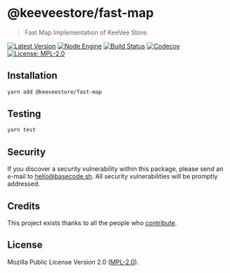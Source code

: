 # @keeveestore/fast-map

> Fast Map Implementation of KeeVee Store.

[![Latest Version](https://badgen.now.sh/npm/v/@keeveestore/fast-map)](https://www.npmjs.com/package/@keeveestore/fast-map)
[![Node Engine](https://badgen.now.sh/npm/node/@keeveestore/fast-map)](https://www.npmjs.com/package/@keeveestore/fast-map)
[![Build Status](https://badgen.now.sh/circleci/github/keeveestore/fast-map)](https://circleci.com/gh/keeveestore/fast-map)
[![Codecov](https://badgen.now.sh/codecov/c/github/keeveestore/fast-map)](https://codecov.io/gh/keeveestore/fast-map)
[![License: MPL-2.0](https://badgen.now.sh/badge/license/MPL-2.0/green)](https://mozilla.org/MPL/2.0/)

## Installation

```bash
yarn add @keeveestore/fast-map
```

## Testing

```bash
yarn test
```

## Security

If you discover a security vulnerability within this package, please send an e-mail to hello@basecode.sh. All security vulnerabilities will be promptly addressed.

## Credits

This project exists thanks to all the people who [contribute](../../contributors).

## License

Mozilla Public License Version 2.0 ([MPL-2.0](./LICENSE)).
